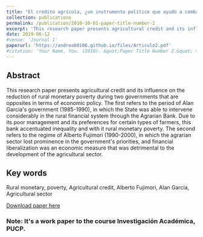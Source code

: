 ```yaml
---
title: "El crédito agrícola, ¿un instrumento político que ayudó a combatir la pobreza monetaria del Perú rural?"
collection: publications
permalink: /publication/2010-10-01-paper-title-number-2
excerpt: 'This research paper presents agricultural credit and its influence on the reduction of rural monetary poverty during two governments that are opposites in terms of economic policy, Alan García and Alberto Fujimori.'
date: 2019-06-12
#venue: 'Journal 1'
paperurl: 'https://andreab0106.github.io/files/Articulo2.pdf'
#citation: 'Your Name, You. (2010). &quot;Paper Title Number 2.&quot; <i>Journal 1</i>. 1(2).'
---
```

## Abstract

This research paper presents agricultural credit and its influence on the reduction of rural monetary poverty during two governments that are opposites in terms of economic policy. The first refers to the period of Alan Garcia's government (1985-1990), in which the State was able to intervene considerably in the rural financial system through the Agrarian Bank. Due to its poor management and its preferences for certain types of farmers, this bank accentuated inequality and with it rural monetary poverty. The second refers to the regime of Alberto Fujimori (1990-2000), in which the agrarian sector lost prominence in the government's priorities, and financial liberalization was an economic measure that was detrimental to the development of the agricultural sector.

## Key words
Rural monetary, poverty, Agricultural credit, Alberto Fujimori, Alan García, Agricultural sector

[Download paper here]('https://andreab0106.github.io/files/Articulo2.pdf')

### Note: It's a work paper to the course Investigación Académica, PUCP. 